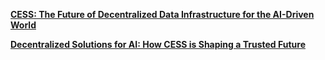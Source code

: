 [**CESS: The Future of Decentralized Data Infrastructure for the AI-Driven World**](CESS-De-Data-Infra-4-AI.md)

[**Decentralized Solutions for AI: How CESS is Shaping a Trusted Future**](How-CESS-is-Shaping-a-Trusted-Future.md)
